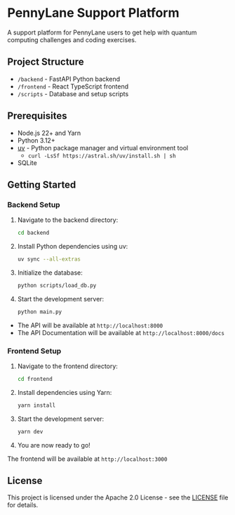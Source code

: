 # PennyLane Support Platform

A support platform for PennyLane users to get help with quantum computing challenges and coding exercises.

## Project Structure

- `/backend` - FastAPI Python backend
- `/frontend` - React TypeScript frontend
- `/scripts` - Database and setup scripts

## Prerequisites

- Node.js 22+ and Yarn
- Python 3.12+
- [uv](https://docs.astral.sh/uv/getting-started/installation/) - Python package manager and virtual environment tool
    * `curl -LsSf https://astral.sh/uv/install.sh | sh`
- SQLite

## Getting Started

### Backend Setup

1. Navigate to the backend directory:
   ```bash
   cd backend
   ```

2. Install Python dependencies using uv:
   ```bash
   uv sync --all-extras
   ```

3. Initialize the database:
   ```bash
   python scripts/load_db.py
   ```

5. Start the development server:
   ```bash
   python main.py
   ```

* The API will be available at `http://localhost:8000`
* The API Documentation will be available at `http://localhost:8000/docs`

### Frontend Setup

1. Navigate to the frontend directory:
   ```bash
   cd frontend
   ```

2. Install dependencies using Yarn:
   ```bash
   yarn install
   ```

3. Start the development server:
   ```bash
   yarn dev
   ```

4. You are now ready to go!

The frontend will be available at `http://localhost:3000`


## License

This project is licensed under the Apache 2.0 License - see the [LICENSE](LICENSE) file for details.
